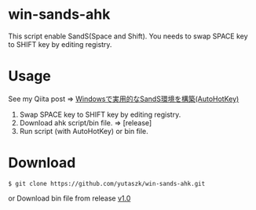 # win-sands-ahk
This script enable SandS(Space and Shift).
You needs to swap SPACE key to SHIFT key by editing registry.

# Usage
See my Qiita post => [Windowsで実用的なSandS環境を構築(AutoHotKey)](http://qiita.com/yutaszk/items/90d37d3c14bde32c66c1)

1. Swap SPACE key to SHIFT key by editing registry.
2. Download ahk script/bin file. => [release]
3. Run script (with AutoHotKey) or bin file.

# Download
```shell
$ git clone https://github.com/yutaszk/win-sands-ahk.git
```
or
Download bin file from release [v1.0](https://github.com/yutaszk/win-sands-ahk/releases/tag/v1.0)